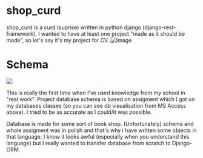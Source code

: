 shop_curd
================
shop_curd is a curd (suprise) written in python django (django-rest-framework). I wanted to have at least one project "made as it should be made", so let's say it's my project for CV.
![image](https://user-images.githubusercontent.com/64653975/183323628-131158f7-a397-4571-b263-fb4667f915c8.png)


# Schema
![](![schema](https://user-images.githubusercontent.com/64653975/183323952-04297e1c-b06b-44fc-b50c-b6baf2fccd29.png))

This is really the first time when I've used knowledge from my school in "real work". Project database schema is based on assigment which I got on my databases classes (so you can see db visualisation from MS Access above). I tried to be as accurate as I could/it was possible. 

Database is made for some sort of book shop. (Unfortunately) schema and whole assigment was in polish and that's why i have written some objects in that language. I know it looks awful (especially when you understand this language) but I really wanted to transfer database from scratch to Django-ORM.


